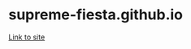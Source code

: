 # supreme-fiesta.github.io

<a href="https://seyleigh.github.io/supreme-fiesta.github.io/" target_blank >Link to site</a>
